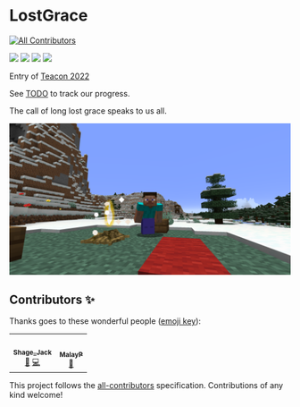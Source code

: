 # LostGrace
<!-- ALL-CONTRIBUTORS-BADGE:START - Do not remove or modify this section -->
[![All Contributors](https://img.shields.io/badge/all_contributors-2-orange.svg?style=flat-square)](#contributors-)
<!-- ALL-CONTRIBUTORS-BADGE:END -->
![](https://img.shields.io/github/workflow/status/ShageJack/LostGrace/CI)
![](https://img.shields.io/github/issues/ShageJack/LostGrace)
![](https://img.shields.io/badge/Available%20for-MC%201.18.2-blue)
![](https://img.shields.io/github/license/ShageJack/LostGrace)

Entry of [Teacon 2022](https://www.teacon.cn/2022/index)

See [TODO](./doc/TODO.md) to track our progress.

The call of long lost grace speaks to us all.

![](banner.png)

## Contributors ✨

Thanks goes to these wonderful people ([emoji key](https://allcontributors.org/docs/en/emoji-key)):

<!-- ALL-CONTRIBUTORS-LIST:START - Do not remove or modify this section -->
<!-- prettier-ignore-start -->
<!-- markdownlint-disable -->
<table>
  <tr>
    <td align="center"><a href="http://N/A"><img src="https://avatars.githubusercontent.com/u/24351349?v=4?s=100" width="100px;" alt=""/><br /><sub><b>Shage_Jack</b></sub></a><br /><a href="#ideas-ShageJack" title="Ideas, Planning, & Feedback">🤔</a> <a href="https://github.com/ShageJack/LostGrace/commits?author=ShageJack" title="Code">💻</a></td>
    <td align="center"><a href="https://github.com/MalayPrime"><img src="https://avatars.githubusercontent.com/u/25426509?v=4?s=100" width="100px;" alt=""/><br /><sub><b>MalayP</b></sub></a><br /><a href="#design-MalayPrime" title="Design">🎨</a></td>
  </tr>
</table>

<!-- markdownlint-restore -->
<!-- prettier-ignore-end -->

<!-- ALL-CONTRIBUTORS-LIST:END -->

This project follows the [all-contributors](https://github.com/all-contributors/all-contributors) specification. Contributions of any kind welcome!
